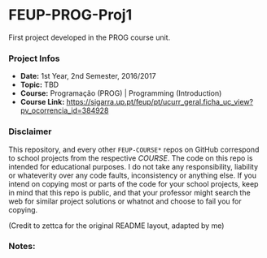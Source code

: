 # FEUP-PROG-Proj1
First project developed in the PROG course unit.

### Project Infos
* **Date:** 1st Year, 2nd Semester, 2016/2017
* **Topic:** TBD
* **Course:** Programação (PROG) | Programming (Introduction)
* **Course Link:** https://sigarra.up.pt/feup/pt/ucurr_geral.ficha_uc_view?pv_ocorrencia_id=384928


### Disclaimer
This repository, and every other `FEUP-COURSE*` repos on GitHub correspond to school projects from the respective *COURSE*. The code on this repo is intended for educational purposes. I do not take any responsibility, liability or whateverity over any code faults, inconsistency or anything else. If you intend on copying most or parts of the code for your school projects, keep in mind that this repo is public, and that your professor might search the web for similar project solutions or whatnot and choose to fail you for copying.

(Credit to zettca for the original README layout, adapted by me)

### Notes:
